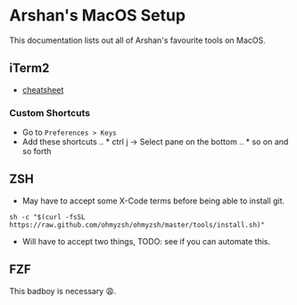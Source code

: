 # Arshan's MacOS Setup
This documentation lists out all of Arshan's favourite tools on MacOS.


## iTerm2
* [cheatsheet](https://gist.github.com/squarism/ae3613daf5c01a98ba3a)

### Custom Shortcuts
* Go to `Preferences > Keys`
* Add these shortcuts
.. * ctrl j -> Select pane on the bottom
.. * so on and so forth





## ZSH

* May have to accept some X-Code terms before being able to install git. 

```
sh -c "$(curl -fsSL https://raw.github.com/ohmyzsh/ohmyzsh/master/tools/install.sh)"
```
* Will have to accept two things, TODO: see if you can automate this. 

## FZF
This badboy is necessary 😩.



